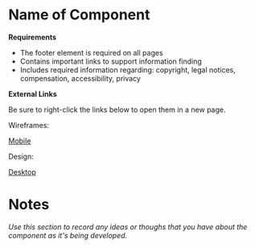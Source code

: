 # **Name of Component**

**Requirements**

* The footer element is required on all pages
* Contains important links to support information finding
* Includes required information regarding: copyright, legal notices, compensation, accessibility, privacy

**External Links**

Be sure to right-click the links below to open them in a new page.

Wireframes:

[Mobile](http://46dwqc.axshare.com/#g=1&p=footer)

Design:

[Desktop](https://unum.invisionapp.com/d/main/#/console/10920806/236745970/preview)


# **Notes**

*Use this section to record any ideas or thoughs that you have about the component as it's being developed.*
